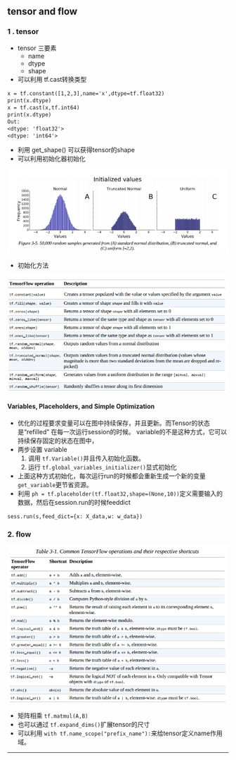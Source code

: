 ## tensor and flow

### 1 . tensor

* tensor 三要素
    * name
    * dtype
    * shape
* 可以利用 tf.cast转换类型
```
x = tf.constant([1,2,3],name='x',dtype=tf.float32)
print(x.dtype)
x = tf.cast(x,tf.int64)
print(x.dtype)
Out:
<dtype: 'float32'>
<dtype: 'int64'>
```
* 利用 get_shape() 可以获得tensor的shape
* 可以利用初始化器初始化

![](03.intro_tensorflow/tensorflow_tensor_01.png)
* 初始化方法

![](03.intro_tensorflow/tensorflow_tensor_02.png)


####  Variables, Placeholders, and Simple Optimization

* 优化的过程要求变量可以在图中持续保存，并且更新。而Tensor的状态是“refilled” 在每一次运行session的时候。
variable的不是这种方式，它可以持续保存固定的状态在图中，
* 两步设置 variable 
    1. 调用  `tf.Variable()`并且传入初始化函数。
    2. 运行 `tf.global_variables_initializer()`显式初始化
* 上面这种方式初始化，每次运行run的时候都会重新生成一个新的变量 `get_variable`更节省资源。
* 利用 `ph = tf.placeholder(tf.float32,shape=(None,10))`定义需要输入的数据，然后在session.run的时候feeddict
```
sess.run(s,feed_dict={x: X_data,w: w_data})
```


### 2. flow

![](03.intro_tensorflow/tensorflow_operation_01.png)
* 矩阵相乘 `tf.matmul(A,B)`
* 也可以通过 `tf.expand_dims()`扩展tensor的尺寸
* 可以利用 `with tf.name_scope("prefix_name"):`来给tensor定义name作用域。

---